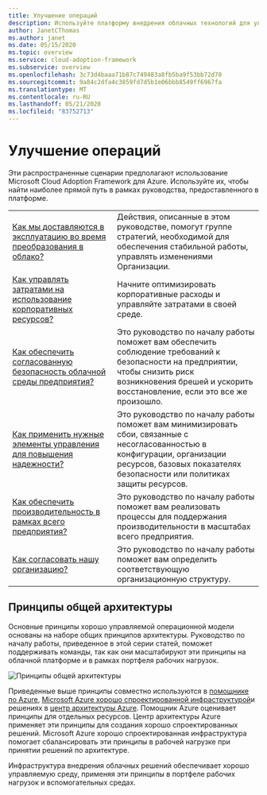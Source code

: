 ```yaml
---
title: Улучшение операций
description: Используйте платформу внедрения облачных технологий для улучшения операций. Эти сценарии позволяют управлять затратами, безопасностью, надежностью, производительностью и многое другое.
author: JanetCThomas
ms.author: janet
ms.date: 05/15/2020
ms.topic: overview
ms.service: cloud-adoption-framework
ms.subservice: overview
ms.openlocfilehash: 3c73d4baaa71b87c749483a8fb5ba9f53bb72d70
ms.sourcegitcommit: 9a84c2dfa4c3859fd7d5b1e06bbb8549ff6967fa
ms.translationtype: MT
ms.contentlocale: ru-RU
ms.lasthandoff: 05/21/2020
ms.locfileid: "83752713"
---
```

# <a name="improve-operations"></a>Улучшение операций

Эти распространенные сценарии предполагают использование Microsoft Cloud Adoption Framework для Azure. Используйте их, чтобы найти наиболее прямой путь в рамках руководства, предоставленного в платформе.

|                                                                                     |                                                                                                                                |
|-------------------------------------------------------------------------------------|--------------------------------------------------------------------------------------------------------------------------------|
| [Как мы доставляются в эксплуатацию во время преобразования в облако?](./operational-excellence.md)                   | Действия, описанные в этом руководстве, помогут группе стратегий, необходимой для обеспечения стабильной работы, управлять изменениями Организации. |
| [Как управлять затратами на использование корпоративных ресурсов?](./manage-costs.md)                                          | Начните оптимизировать корпоративные расходы и управляйте затратами в своей среде.                                                                           |
| [Как обеспечить согласованную безопасность облачной среды предприятия?](./security.md)             | Это руководство по началу работы поможет вам обеспечить соблюдение требований к безопасности на предприятии, чтобы снизить риск возникновения брешей и ускорить восстановление, если это все же произошло.                                       |
| [Как применить нужные элементы управления для повышения надежности?](./reliability.md)                   | Это руководство по началу работы поможет вам минимизировать сбои, связанные с несогласованностью в конфигурации, организации ресурсов, базовых показателях безопасности или политиках защиты ресурсов. |
| [Как обеспечить производительность в рамках всего предприятия?](./performance.md)                               | Это руководство по началу работы поможет вам реализовать процессы для поддержания производительности в масштабах всего предприятия.                               |
| [Как согласовать нашу организацию?](./org-alignment.md)                               | Это руководство по началу работы поможет вам определить соответствующую организационную структуру.                               |

## <a name="shared-architecture-principles"></a>Принципы общей архитектуры

Основные принципы хорошо управляемой операционной модели основаны на наборе общих принципов архитектуры. Руководство по началу работы, приведенное в этой серии статей, поможет поддерживать команды, так как они масштабируют эти принципы на облачной платформе и в рамках портфеля рабочих нагрузок.

![Принципы общей архитектуры](../_images/shared-principles.png)

Приведенные выше принципы совместно используются в [помощнике по Azure](https://docs.microsoft.com/azure/advisor/advisor-overview), [Microsoft Azure хорошо спроектированной инфраструктурой](https://docs.microsoft.com/azure/architecture/framework)и решениях в [центр архитектуры Azure](https://docs.microsoft.com/azure/architecture). Помощник Azure оценивает принципы для отдельных ресурсов. Центр архитектуры Azure применяет эти принципы для создания хорошо спроектированных решений. Microsoft Azure хорошо спроектированная инфраструктура помогает сбалансировать эти принципы в рабочей нагрузке при принятии решений по архитектуре.

Инфраструктура внедрения облачных решений обеспечивает хорошо управляемую среду, применяя эти принципы в портфеле рабочих нагрузок и вспомогательных средах.
